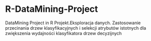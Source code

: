 # R-DataMining-Project
DataMining Project in R 
Projekt.Eksploracja danych. Zastosowanie przecinania
drzew klasyfikacyjnych i selekcji atrybutów istotnych dla
zwiększenia wydajności klasyfikatora drzew decyzijnych
